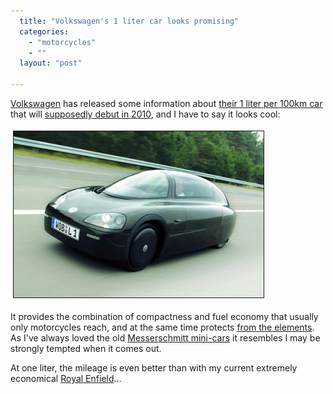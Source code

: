 ```yaml
---
  title: "Volkswagen's 1 liter car looks promising"
  categories: 
    - "motorcycles"
    - ""
  layout: "post"

---
```

<p>
<a href="http://en.wikipedia.org/wiki/Volkswagen">Volkswagen</a> has released some information about <a href="http://blog.wired.com/cars/2008/07/laugh-at-high-g.html">their 1 liter per 100km car</a> that will <a href="http://www.treehugger.com/files/2008/07/vw-282-mpg-1-one-liter-car-production-2010.php">supposedly debut in 2010</a>, and I have to say it looks cool:
</p><p>
<img src="/files/volkswagen-1-liter.jpg" height="266" width="400" border="1" hspace="4" vspace="4" alt="Volkswagen 1 liter" title="Volkswagen 1 liter" /></p><p>
It provides the combination of compactness and fuel economy that usually only motorcycles reach, and at the same time protects <a href="http://www.routamc.org/europe2007/view/riding-horses-made-of-steel.html">from the elements</a>. As I've always loved the old <a href="http://en.wikipedia.org/wiki/Messerschmitt_KR200">Messerschmitt mini-cars</a> it resembles I may be strongly tempted when it comes out. 
</p><p>
At one liter, the mileage is even better than with my current extremely economical <a href="http://bergie.iki.fi/blog/royal_enfield-built_like_a_gun.html">Royal Enfield</a>...
</p>